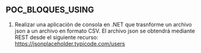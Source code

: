 ## POC_BLOQUES_USING

1. Realizar una aplicación de consola en .NET que trasnforme un archivo json a un archivo en formato CSV. 
El archivo json se obtendrá mediante REST desde el siguiente recurso:
https://jsonplaceholder.typicode.com/users


